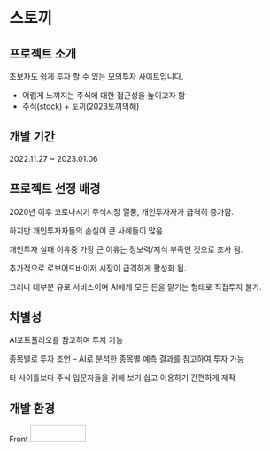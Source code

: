 # 스토끼

## 프로젝트 소개

초보자도 쉽게 투자 할 수 있는 모의투자 사이트입니다.
- 어렵게 느껴지는 주식에 대한 접근성을 높이고자 함
- 주식(stock) + 토끼(2023토끼의해)

## 개발 기간

2022.11.27 ~ 2023.01.06

## 프로젝트 선정 배경

2020년 이후 코로나시기 주식시장 열풍, 개인투자자가 급격히 증가함.

하지만 개인투자자들의 손실이 큰 사례들이 많음.

개인투자 실패 이유중 가장 큰 이유는 정보력/지식 부족인 것으로 조사 됨.

추가적으로 로보어드바이저 시장이 급격하게 활성화 됨.

그러나 대부분 유로 서비스이며 AI에게 모든 돈을 맡기는 형태로 직접투자 불가.

## 차별성

AI포트폴리오를 참고하여 투자 가능

종목별로 투자 조언 – AI로 분석한 종목별 예측 결과를 참고하여 투자 가능

타 사이틀보다 주식 입문자들을 위해 보기 쉽고 이용하기 간편하게 제작

## 개발 환경
Front
<img stc="https://user-images.githubusercontent.com/97291618/215202493-eee7d790-ceaf-493b-a52b-4456d53c7752.jpg" width=100, height=30>


